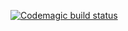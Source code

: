 [![Codemagic build status](https://api.codemagic.io/apps/67152842419690ce5ff17060/67152842419690ce5ff1705f/status_badge.svg)](https://codemagic.io/app/67152842419690ce5ff17060/67152842419690ce5ff1705f/latest_build)
